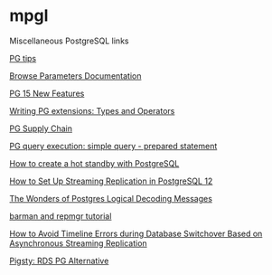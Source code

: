 # mpgl
Miscellaneous PostgreSQL links

<a href=https://www.crunchydata.com/postgres-tips>PG tips</a>

<a href=https://postgresqlco.nf/doc/en/param/>Browse Parameters Documentation</a>

<a href=https://h50146.www5.hpe.com/products/software/oe/linux/mainstream/support/lcc/pdf/PostgreSQL_15GA_New_Features_en_20221014-1.pdf>PG 15 New Features</a>

<a href=https://big-elephants.com/2015-10/writing-postgres-extensions-part-ii/>Writing PG extensions: Types and Operators</a>

<a href=https://peter.eisentraut.org/blog/2023/01/30/postgresql-supply-chain>PG Supply Chain</a>

<a href=https://dev.to/yugabyte/postgres-query-execution-simple-query-prepared-statement-3kk0> PG query execution: simple query - prepared statement </a>

<a href=https://linuxconfig.org/how-to-create-a-hot-standby-with-postgresql>How to create a hot standby with PostgreSQL</a>

<a href=https://www.percona.com/blog/how-to-set-up-streaming-replication-in-postgresql-12/>How to Set Up Streaming Replication in PostgreSQL 12</a>

<a href=https://www.infoq.com/articles/wonders-of-postgres-logical-decoding-messages/>The Wonders of Postgres Logical Decoding Messages</a>

<a href=https://itnext.io/database-operational-excellence-with-postgresql-12-3e7b74737495>barman and repmgr tutorial</a>

<a href=https://www.alibabacloud.com/blog/how-to-avoid-timeline-errors-during-database-switchover-based-on-asynchronous-streaming-replication_597819>
How to Avoid Timeline Errors during Database Switchover Based on Asynchronous Streaming Replication 

<a href=https://pigsty.cc/en/>Pigsty: RDS PG Alternative</a>
